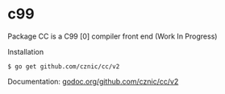# c99

Package CC is a C99 [0] compiler front end (Work In Progress)

Installation

    $ go get github.com/cznic/cc/v2

Documentation: [godoc.org/github.com/cznic/cc/v2](http://godoc.org/github.com/cznic/cc/v2)
